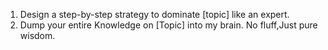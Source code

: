 1. Design a step-by-step strategy to dominate [topic] like an expert.
2. Dump your entire Knowledge on [Topic] into my brain. No fluff,Just pure wisdom.